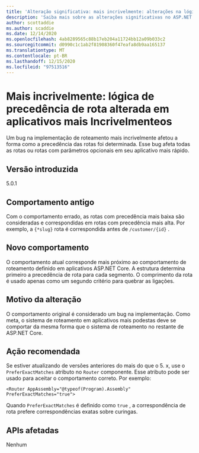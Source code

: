 ```yaml
---
title: 'Alteração significativa: mais incrivelmente: alterações na lógica de roteamento em aplicativos mais Incrivelmenteos'
description: 'Saiba mais sobre as alterações significativas no ASP.NET Core 5,0 intitulados mais recentes: alterações na lógica de roteamento em aplicativos mais Incrivelmenteos'
author: scottaddie
ms.author: scaddie
ms.date: 12/14/2020
ms.openlocfilehash: 4ab8289565c88b17eb204a11724bb12a09b033c2
ms.sourcegitcommit: d0990c1c1ab2f81908360f47eafa8db9aa165137
ms.translationtype: MT
ms.contentlocale: pt-BR
ms.lasthandoff: 12/15/2020
ms.locfileid: "97513516"
---
```

# <a name="blazor-route-precedence-logic-changed-in-blazor-apps"></a>Mais incrivelmente: lógica de precedência de rota alterada em aplicativos mais Incrivelmenteos

Um bug na implementação de roteamento mais incrivelmente afetou a forma como a precedência das rotas foi determinada. Esse bug afeta todas as rotas ou rotas com parâmetros opcionais em seu aplicativo mais rápido.

## <a name="version-introduced"></a>Versão introduzida

5.0.1

## <a name="old-behavior"></a>Comportamento antigo

Com o comportamento errado, as rotas com precedência mais baixa são consideradas e correspondidas em rotas com precedência mais alta. Por exemplo, a `{*slug}` rota é correspondida antes de `/customer/{id}` .

## <a name="new-behavior"></a>Novo comportamento

O comportamento atual corresponde mais próximo ao comportamento de roteamento definido em aplicativos ASP.NET Core. A estrutura determina primeiro a precedência de rota para cada segmento. O comprimento da rota é usado apenas como um segundo critério para quebrar as ligações.

## <a name="reason-for-change"></a>Motivo da alteração

O comportamento original é considerado um bug na implementação. Como meta, o sistema de roteamento em aplicativos mais podestas deve se comportar da mesma forma que o sistema de roteamento no restante de ASP.NET Core.

## <a name="recommended-action"></a>Ação recomendada

Se estiver atualizando de versões anteriores do mais do que o 5. x, use o `PreferExactMatches` atributo no `Router` componente. Esse atributo pode ser usado para aceitar o comportamento correto. Por exemplo:

```razor
<Router AppAssembly="@typeof(Program).Assembly" PreferExactMatches="true">
```

Quando `PreferExactMatches` é definido como `true` , a correspondência de rota prefere correspondências exatas sobre curingas.

## <a name="affected-apis"></a>APIs afetadas

Nenhum

<!--

## Category

ASP.NET Core

## Affected APIs

Not detectable via API analysis

-->
